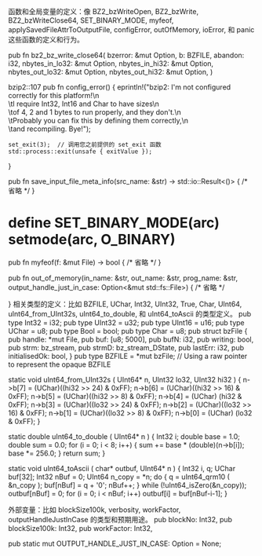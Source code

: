 
函数和全局变量的定义：像 BZ2_bzWriteOpen, BZ2_bzWrite, BZ2_bzWriteClose64, SET_BINARY_MODE, myfeof, applySavedFileAttrToOutputFile, configError, outOfMemory, ioError, 和 panic 这些函数的定义和行为。

pub fn bz2_bz_write_close64(
    bzerror: &mut Option<i32>,
    b: BZFILE,
    abandon: i32,
    nbytes_in_lo32: &mut Option<u32>,
    nbytes_in_hi32: &mut Option<u32>,
    nbytes_out_lo32: &mut Option<u32>,
    nbytes_out_hi32: &mut Option<u32>,
) 

bzip2::107
pub fn config_error() {
    eprintln!("bzip2: I'm not configured correctly for this platform!\n\
               \tI require Int32, Int16 and Char to have sizes\n\
               \tof 4, 2 and 1 bytes to run properly, and they don't.\n\
               \tProbably you can fix this by defining them correctly,\n\
               \tand recompiling.  Bye!");
    
    set_exit(3);  // 调用您之前提供的 set_exit 函数
    std::process::exit(unsafe { exitValue });
}


pub fn save_input_file_meta_info(src_name: &str) -> std::io::Result<()> {
 /* 省略 */
}

# define SET_BINARY_MODE(arc) setmode(arc, O_BINARY)

pub fn myfeof(f: &mut File) -> bool {
 /* 省略 */
}


pub fn out_of_memory(in_name: &str, out_name: &str, prog_name: &str, output_handle_just_in_case: Option<&mut std::fs::File>) {
 /* 省略 */
 
}
相关类型的定义：比如 BZFILE, UChar, Int32, UInt32, True, Char, UInt64, uInt64_from_UInt32s, uInt64_to_double, 和 uInt64_toAscii 的类型定义。
pub type Int32 = i32;
pub type UInt32 = u32;
pub type UInt16 = u16;
pub type UChar = u8;
pub type Bool = bool;
pub type Char = u8;
pub struct bzFile {
 pub   handle: *mut File,
  pub  buf: [u8; 5000],
  pub  bufN: i32,
 pub   writing: bool,
  pub  strm: bz_stream,
  pub  strmD: bz_stream_DState,
 pub   lastErr: i32,
 pub   initialisedOk: bool,
}
pub type BZFILE = *mut bzFile; // Using a raw pointer to represent the opaque BZFILE

static
void uInt64_from_UInt32s ( UInt64* n, UInt32 lo32, UInt32 hi32 )
{
   n->b[7] = (UChar)((hi32 >> 24) & 0xFF);
   n->b[6] = (UChar)((hi32 >> 16) & 0xFF);
   n->b[5] = (UChar)((hi32 >> 8)  & 0xFF);
   n->b[4] = (UChar) (hi32        & 0xFF);
   n->b[3] = (UChar)((lo32 >> 24) & 0xFF);
   n->b[2] = (UChar)((lo32 >> 16) & 0xFF);
   n->b[1] = (UChar)((lo32 >> 8)  & 0xFF);
   n->b[0] = (UChar) (lo32        & 0xFF);
}

static
double uInt64_to_double ( UInt64* n )
{
   Int32  i;
   double base = 1.0;
   double sum  = 0.0;
   for (i = 0; i < 8; i++) {
      sum  += base * (double)(n->b[i]);
      base *= 256.0;
   }
   return sum;
}


static
void uInt64_toAscii ( char* outbuf, UInt64* n )
{
   Int32  i, q;
   UChar  buf[32];
   Int32  nBuf   = 0;
   UInt64 n_copy = *n;
   do {
      q = uInt64_qrm10 ( &n_copy );
      buf[nBuf] = q + '0';
      nBuf++;
   } while (!uInt64_isZero(&n_copy));
   outbuf[nBuf] = 0;
   for (i = 0; i < nBuf; i++) 
      outbuf[i] = buf[nBuf-i-1];
}



外部变量：比如 blockSize100k, verbosity, workFactor, outputHandleJustInCase 的类型和预期用途。
 pub   blockNo: Int32,
 pub   blockSize100k: Int32,
pub   workFactor: Int32,

pub static mut OUTPUT_HANDLE_JUST_IN_CASE: Option<File> = None;